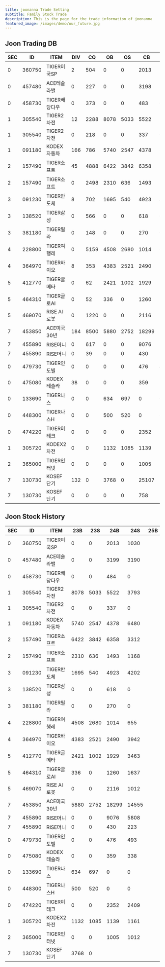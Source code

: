 ```yaml
---
title: joonanna Trade Setting
subtitle: Family Stock Trade
description: This is the page for the trade information of joonanna
featured_image: /images/demo/our_future.jpg
---
```

## Joon Trading DB

|SEC|ID|ITEM |DIV|CQ|OB|OS|CB|CS|
|---|--|-----|---|--|--|--|--|--|
|0|360750|TIGER미국SP|2|504|0|0|2013|1030|
|0|457480|ACE테슬라밸|0|227|0|0|3198|3190|
|0|458730|TIGER배당다우|0|373|0|0|483|0|
|1|305540|TIGER2차전|12|2288|8078|5033|5522|3793|
|1|305540|TIGER2차전|0|218|0|0|337|0|
|1|091180|KODEX자동차|166|786|5740|2547|4378|6480|
|2|157490|TIGER소프트|45|4888|6422|3842|6358|3312|
|2|157490|TIGER소프트|0|2498|2310|636|1493|1168|
|3|091230|TIGER반도체|8|702|1695|540|4923|4202|
|3|138520|TIGER삼성|0|566|0|0|618|0|
|3|381180|TIGER필라|0|148|0|0|270|0|
|4|228800|TIGER여행레|0|5159|4508|2680|1014|655|
|4|364970|TIGER바이오|8|353|4383|2521|2490|3942|
|5|412770|TIGER글메타|0|62|2421|1002|1929|3463|
|5|464310|TIGER글로AI|0|52|336| 0|1260|1637|
|5|469070|RISE AI로봇|0|1220|0|0|2116|1012|
|7|453850|ACE미국30년|184|8500|5880|2752|18299|14555|
|7|455890|RISE머니|0|617|0|0|9076|5808|
|7|455890|RISE머니|0|39|0|0|430|223|
|0|479730|TIGER인도빌|0|0|0|0|476|493|
|0|475080|KODEX테슬라|38|0|0|0|359|338|
|0|133690|TIGER나스|0|0|634|697|0|0|
|0|448300|TIGER나스H|0|0|500|520|0|0|
|0|474220|TIGER미테크|0|0|0|0|2352|2409|
|1|305720|KODEX2차전|0|0|1132|1085|1139|1161|
|2|365000|TIGER인터넷|0|0|0|0|1005|1012|
|7|130730|KOSEF단기|132|0|3768|0|25107|28818|
|7|130730|KOSEF단기|0|0|0|0|758|740|



## Joon Stock History

|SEC|ID|ITEM |23B|23S|24B|24S|25B|25S|
|---|--|-----|---|--|--|--|--|--|
|0|360750|TIGER미국SP|0|0|2013|1030|||
|0|457480|ACE테슬라밸|0|0|3199|3190|||
|0|458730|TIGER배당다우|0|0|484|0|||
|1|305540|TIGER2차전|8078|5033|5522|3793|||
|1|305540|TIGER2차전|0|0|337|0|||
|1|091180|KODEX자동차|5740|2547|4378|6480|||
|2|157490|TIGER소프트|6422|3842|6358|3312|||
|2|157490|TIGER소프트|2310|636|1493|1168|||
|3|091230|TIGER반도체|1695|540|4923|4202|||
|3|138520|TIGER삼성|0|0|618|0|||
|3|381180|TIGER필라|0|0|270|0|||
|4|228800|TIGER여행레|4508|2680|1014|655|||
|4|364970|TIGER바이오|4383|2521|2490|3942|||
|5|412770|TIGER글메타|2421|1002|1929|3463|||
|5|464310|TIGER글로AI|336| 0|1260|1637|||
|5|469070|RISE AI로봇|0|0|2116|1012|||
|7|453850|ACE미국30년|5880|2752|18299|14555|||
|7|455890|RISE머니|0|0|9076|5808|||
|7|455890|RISE머니|0|0|430|223|||
|0|479730|TIGER인도빌|0|0|476|493|||
|0|475080|KODEX테슬라|0|0|359|338|||
|0|133690|TIGER나스|634|697|0|0|||
|0|448300|TIGER나스H|500|520|0|0|||
|0|474220|TIGER미테크|0|0|2352|2409|||
|1|305720|KODEX2차전|1132|1085|1139|1161|||
|2|365000|TIGER인터넷|0|0|1005|1012|||
|7|130730|KOSEF단기|3768|0|||




